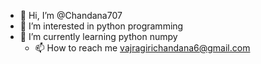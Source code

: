 - 👋 Hi, I’m @Chandana707
- 👀 I’m interested in python programming 
- 🌱 I’m currently learning python numpy
  - 📫 How to reach me vajragirichandana6@gmail.com 

<!---
Chandana707/Chandana707 is a ✨ special ✨ repository because its `README.md` (this file) appears on your GitHub profile.
You can click the Preview link to take a look at your changes.
--->

